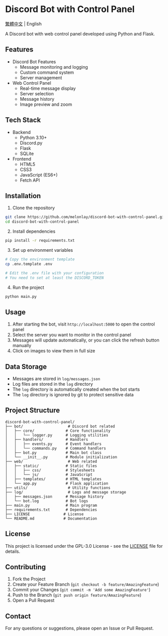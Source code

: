 # Discord Bot with Control Panel

[繁體中文](README.zh-TW.md) | English

A Discord bot with web control panel developed using Python and Flask.

## Features

- Discord Bot Features
  - Message monitoring and logging
  - Custom command system
  - Server management
- Web Control Panel
  - Real-time message display
  - Server selection
  - Message history
  - Image preview and zoom

## Tech Stack

- Backend
  - Python 3.10+
  - Discord.py
  - Flask
  - SQLite
- Frontend
  - HTML5
  - CSS3
  - JavaScript (ES6+)
  - Fetch API

## Installation

1. Clone the repository
```bash
git clone https://github.com/melonlay/discord-bot-with-control-panel.git
cd discord-bot-with-control-panel
```

2. Install dependencies
```bash
pip install -r requirements.txt
```

3. Set up environment variables
```bash
# Copy the environment template
cp .env.template .env

# Edit the .env file with your configuration
# You need to set at least the DISCORD_TOKEN
```

4. Run the project
```bash
python main.py
```

## Usage

1. After starting the bot, visit `http://localhost:5000` to open the control panel
2. Select the server you want to monitor in the control panel
3. Messages will update automatically, or you can click the refresh button manually
4. Click on images to view them in full size

## Data Storage

- Messages are stored in `log/messages.json`
- Log files are stored in the `log` directory
- The `log` directory is automatically created when the bot starts
- The `log` directory is ignored by git to protect sensitive data

## Project Structure

```
discord-bot-with-control-panel/
├── bot/                    # Discord bot related
│   ├── core/              # Core functionality
│   │   └── logger.py      # Logging utilities
│   ├── handlers/          # Handlers
│   │   ├── events.py      # Event handlers
│   │   └── commands.py    # Command handlers
│   ├── bot.py             # Main bot class
│   └── __init__.py        # Module initialization
├── web/                    # Web related
│   ├── static/            # Static files
│   │   ├── css/           # Stylesheets
│   │   └── js/            # JavaScript
│   ├── templates/         # HTML templates
│   └── app.py             # Flask application
├── utils/                  # Utility functions
├── log/                    # Logs and message storage
│   ├── messages.json      # Message history
│   └── bot.log            # Bot logs
├── main.py                # Main program
├── requirements.txt       # Dependencies
├── LICENSE               # License
└── README.md             # Documentation
```

## License

This project is licensed under the GPL-3.0 License - see the [LICENSE](LICENSE) file for details.

## Contributing

1. Fork the Project
2. Create your Feature Branch (`git checkout -b feature/AmazingFeature`)
3. Commit your Changes (`git commit -m 'Add some AmazingFeature'`)
4. Push to the Branch (`git push origin feature/AmazingFeature`)
5. Open a Pull Request

## Contact

For any questions or suggestions, please open an Issue or Pull Request. 